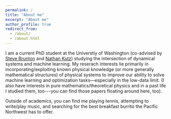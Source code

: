 ```yaml
---
permalink: /
title: "About me"
excerpt: "About me"
author_profile: true
redirect_from: 
  - /about/
  - /about.html
---
```


I am a current PhD student at the Universtiy of Washington (co-advised by <a href="https://www.eigensteve.com/">Steve Brunton</a> and <a href="https://faculty.washington.edu/kutz/">Nathan Kutz</a>) studying the intersection of dynamical systems and machine learning. My reserach interests lie primarily in incorporating/exploiting known physical knowledge (or more generally mathematical structures) of physical systems to improve our ability to solve machine learning and optimization tasks—especially in the low-data limit. (I also have interests in pure mathematics/theoretical physics and in a past life I studied them, too---you can find those papers floating around here, too). 

Outside of academics, you can find me playing tennis, attempting to write/play music, and searching for the best breakfast burrito the Pacific Northwest has to offer.